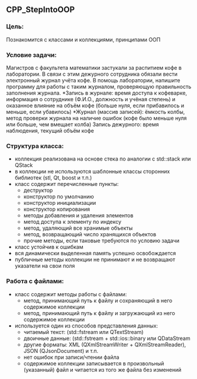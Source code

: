 ## CPP_StepIntoOOP
### Цель:
Познакомится с классами и коллекциями, принципами ООП

### Условие задачи:
Магистров с факультета математики застукали за распитием кофе в лаборатории. В связи с этим дежурного сотрудника обязали вести электронный журнал учёта кофе. В помощь лаборатории, напишите программу для работы с таким журналом, проверяющую правильность заполнения журнала.
*Запись в журнале: время доступа к кофеварке, информация о сотруднике (Ф.И.О., должность и учёная степень) и оказанное влияние на объём кофе (больше нуля, если прибавилось и меньше, если убавилось)
*Журнал (массив записей): ёмкость колбы, метод проверки журнала на наличие ошибок (кофе было меньше нуля или больше, чем вмещает колба)
Запись дежурного: время наблюдения, текущий объём кофе

### Структура класса:
- коллекция реализована на основе стека по аналогии с std::stack или QStack
- в коллекции не используются шаблонные классы сторонних библиотек (stl, Qt, boost и т.п.)
- класс содержит перечисленные пункты:
    - деструктор
    - конструктор по умолчанию
    - конструктор инициализации
    - конструктор копирования
    - методы добавления и удаления элементов
    - метод доступа к элементу по индексу
    - метод, удаляющий все хранимые объекты
    - метод, возвращающий число хранящихся объектов
    - прочие методы, если таковые требуются по условию задачи
- класс устойчив к ошибкам
- вся динамически выделенная память успешно освобождается
- публичные методы коллекции не принимают и не возвращают указатели на свои поля

### Работа с файлами:
- класс содержит методы работы с файлами:
    - метод, принимающий путь к файлу и сохраняющий в него содержимое коллекции
    - метод, принимающий путь к файлу и загружающий из него содержимое коллекции
- используется один из способов представления данных:
    - читаемый текст: (std::fstream или QTextStream)
    - двоичные данные: (std::fstream + std::ios::binary или QDataStream
    - другие форматы: XML (QXmlStreamWriter + QXmlStreamReader), JSON (QJsonDocument) и т.п.
    - нет ошибок при записи/чтении файла
    - содержимое коллекции записывается в произвольный (указанный) файл и читается из того же файла без изменений
